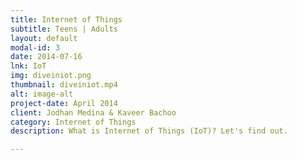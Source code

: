 ```yaml
---
title: Internet of Things 
subtitle: Teens | Adults
layout: default
modal-id: 3
date: 2014-07-16
lnk: IoT
img: diveiniot.png
thumbnail: diveiniot.mp4
alt: image-alt
project-date: April 2014
client: Jodhan Medina & Kaveer Bachoo
category: Internet of Things
description: What is Internet of Things (IoT)? Let's find out.  

---
```

